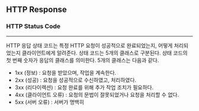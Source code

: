 ## HTTP Response



### HTTP Status Code

------

HTTP 응답 상태 코드는 특정 HTTP 요청이 성공적으로 완료되었는지, 어떻게 처리되었는지 클라이언트에게 알려준다. 상태 코드는 5개의 클래스로 구분된다. 상태 코드의 첫 번째 숫자가 응답의 클래스를 의미한다. 5개의 클래스는 다음과 같다.

* 1xx (정보) : 요청을 받았으며, 작업을 계속한다.
* 2xx (성공) : 요청을 성공적으로 수신하였고, 처리하였다.
* 3xx (리다이렉션) : 요청 완료를 위해 추가 작업 조치가 필요하다.
* 4xx (클라이언트 오류) : 요청의 문법이 잘못되었거나 요청을 처리할 수 없다.
* 5xx (서버 오류) : 서버가 명백히 